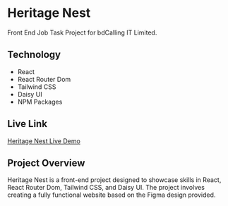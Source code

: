 # Heritage Nest

Front End Job Task Project for bdCalling IT Limited.

## Technology
- React
- React Router Dom
- Tailwind CSS
- Daisy UI
- NPM Packages

## Live Link
[Heritage Nest Live Demo](https://heritage-nest-1ea2e.web.app/)

## Project Overview
Heritage Nest is a front-end project designed to showcase skills in React, React Router Dom, Tailwind CSS, and Daisy UI. The project involves creating a fully functional website based on the Figma design provided.


